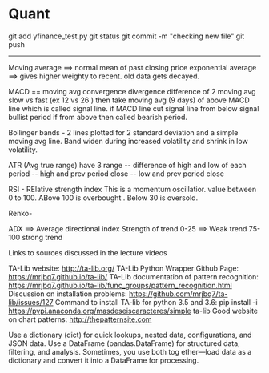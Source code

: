# Quant
git add yfinance_test.py
git status
git commit -m "checking new file"
git push


-------------

Moving average ==> normal mean of past closing price
exponential average ==> gives higher weighty to recent. old data gets decayed.

MACD == moving avg convergence divergence
difference of 2 moving avg slow vs fast (ex 12 vs 26 )
then take moving avg (9 days) of above MACD line which is called signal line.
if MACD line cut signal line from below signal bullist period
if from above then called bearish period.


Bollinger bands - 2 lines plotted for 2 standard deviation and a simple moving avg line.
Band widen during increased volatility and shrink in low volatility.

ATR (Avg true range) have 3 range
   -- difference of high and low of each period
   -- high and prev period close
   -- low and prev period close


RSI - RElative strength index
This is a momentum oscillatior. value between 0 to 100. ABove 100 is overbought . Below 30 is oversold.

Renko- 


ADX ==> Average directional index
Strength of trend
0-25 ==> Weak trend
75-100 strong trend 




Links to sources discussed in the lecture videos

TA-Lib website: http://ta-lib.org/
TA-Lib Python Wrapper Github Page: https://mrjbq7.github.io/ta-lib/
TA-Lib documentation of pattern recognition: https://mrjbq7.github.io/ta-lib/func_groups/pattern_recognition.html
Discussion on installation problems: https://github.com/mrjbq7/ta-lib/issues/127
Command to install TA-lib for python 3.5 and 3.6: pip install -i https://pypi.anaconda.org/masdeseiscaracteres/simple ta-lib
Good website on chart patterns: http://thepatternsite.com

Use a dictionary (dict) for quick lookups, nested data, configurations, and JSON data.
Use a DataFrame (pandas.DataFrame) for structured data, filtering, and analysis.
Sometimes, you use both tog
ether—load data as a dictionary and convert it into a DataFrame for processing.

